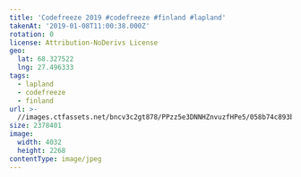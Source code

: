 ```yaml
---
title: 'Codefreeze 2019 #codefreeze #finland #lapland'
takenAt: '2019-01-08T11:00:38.000Z'
rotation: 0
license: Attribution-NoDerivs License
geo:
  lat: 68.327522
  lng: 27.496333
tags:
  - lapland
  - codefreeze
  - finland
url: >-
  //images.ctfassets.net/bncv3c2gt878/PPzz5e3DNNHZnvuzfHPe5/058b74c893bc1b763e5384500c1e7e8a/codefreeze-2019-codefreeze-finland-lapland_31796860667_o
size: 2378401
image:
  width: 4032
  height: 2268
contentType: image/jpeg
---
```


